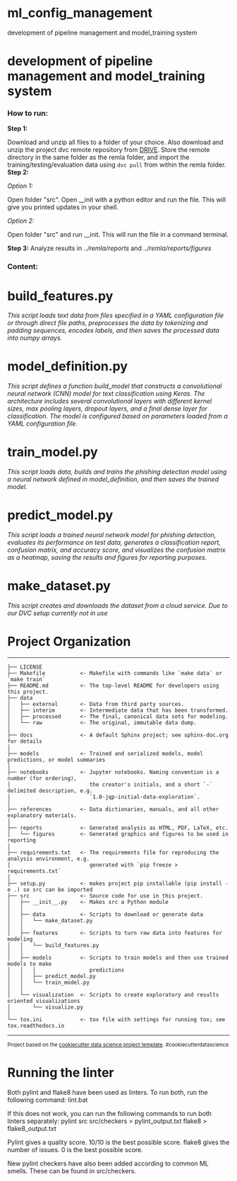 # ml_config_management

development of pipeline management and model_training system

# development of pipeline management and model_training system

### How to run:

**Step 1:**

Download and unzip all files to a folder of your choice.
Also download and unzip the project dvc remote repository from [DRIVE](https://drive.google.com/file/d/1GY0a_DOoJeKwlM2ffvq5au2X45jPN3H5/view?usp=drive_link). Store the remote directory in the same folder as the remla folder, and import the training/testing/evaluation data using `dvc pull` from within the remla folder.
**Step 2:**

_Option 1:_

Open folder "src". Open \_\_init with a python editor and run the file. This will give you printed updates in your shell.

_Option 2:_

Open folder "src" and run \_\_init. This will run the file in a command terminal.

**Step 3:**
Analyze results in _../remla/reports_ and _../remla/reports/figures_

### Content:

# build_features.py

_This script loads text data from files specified in a YAML configuration file or through direct file paths, preprocesses the data by tokenizing and padding sequences, encodes labels, and then saves the processed data into numpy arrays._

# model_definition.py

_This script defines a function build_model that constructs a convolutional neural network (CNN) model for text classification using Keras. The architecture includes several convolutional layers with different kernel sizes, max pooling layers, dropout layers, and a final dense layer for classification. The model is configured based on parameters loaded from a YAML configuration file._

# train_model.py

_This script loads data, builds and trains the phishing detection model using a neural network defined in model_definition, and then saves the trained model._

# predict_model.py

_This script loads a trained neural network model for phishing detection, evaluates its performance on test data, generates a classification report, confusion matrix, and accuracy score, and visualizes the confusion matrix as a heatmap, saving the results and figures for reporting purposes._

# make_dataset.py

_This script creates and downloads the dataset from a cloud service. Due to our DVC setup currently not in use_

# Project Organization

---

    ├── LICENSE
    ├── Makefile           <- Makefile with commands like `make data` or `make train`
    ├── README.md          <- The top-level README for developers using this project.
    ├── data
    │   ├── external       <- Data from third party sources.
    │   ├── interim        <- Intermediate data that has been transformed.
    │   ├── processed      <- The final, canonical data sets for modeling.
    │   └── raw            <- The original, immutable data dump.
    │
    ├── docs               <- A default Sphinx project; see sphinx-doc.org for details
    │
    ├── models             <- Trained and serialized models, model predictions, or model summaries
    │
    ├── notebooks          <- Jupyter notebooks. Naming convention is a number (for ordering),
    │                         the creator's initials, and a short `-` delimited description, e.g.
    │                         `1.0-jqp-initial-data-exploration`.
    │
    ├── references         <- Data dictionaries, manuals, and all other explanatory materials.
    │
    ├── reports            <- Generated analysis as HTML, PDF, LaTeX, etc.
    │   └── figures        <- Generated graphics and figures to be used in reporting
    │
    ├── requirements.txt   <- The requirements file for reproducing the analysis environment, e.g.
    │                         generated with `pip freeze > requirements.txt`
    │
    ├── setup.py           <- makes project pip installable (pip install -e .) so src can be imported
    ├── src                <- Source code for use in this project.
    │   ├── __init__.py    <- Makes src a Python module
    │   │
    │   ├── data           <- Scripts to download or generate data
    │   │   └── make_dataset.py
    │   │
    │   ├── features       <- Scripts to turn raw data into features for modeling
    │   │   └── build_features.py
    │   │
    │   ├── models         <- Scripts to train models and then use trained models to make
    │   │   │                 predictions
    │   │   ├── predict_model.py
    │   │   └── train_model.py
    │   │
    │   └── visualization  <- Scripts to create exploratory and results oriented visualizations
    │       └── visualize.py
    │
    └── tox.ini            <- tox file with settings for running tox; see tox.readthedocs.io

---

<p><small>Project based on the <a target="_blank" href="https://drivendata.github.io/cookiecutter-data-science/">cookiecutter data science project template</a>. #cookiecutterdatascience</small></p>

# Running the linter

Both pylint and flake8 have been used as linters. To run both, run the following command:
lint.bat

If this does not work, you can run the following commands to run both linters separately:
pylint src src/checkers > pylint_output.txt
flake8 > flake8_output.txt

Pylint gives a quality score. 10/10 is the best possible score.
flake8 gives the number of issues. 0 is the best possible score.

New pylint checkers have also been added according to common ML smells. These can be found in src/checkers.

